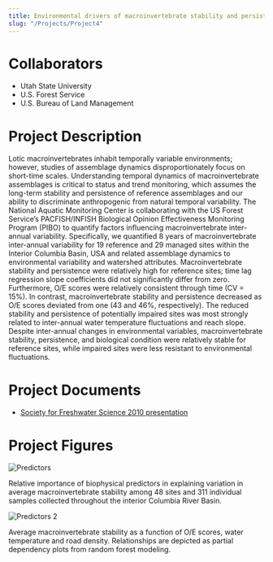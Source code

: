 ```yaml
---
title: Environmental drivers of macroinvertebrate stability and persistence within the interior Columbia River Basin, USA
slug: "/Projects/Project4"
---
```


# Collaborators

- Utah State University
- U.S. Forest Service
- U.S. Bureau of Land Management

# Project Description

Lotic macroinvertebrates inhabit temporally variable environments; however, studies of assemblage dynamics disproportionately focus on short-time scales. Understanding temporal dynamics of macroinvertebrate assemblages is critical to status and trend monitoring, which assumes the long-term stability and persistence of reference assemblages and our ability to discriminate anthropogenic from natural temporal variability. The National Aquatic Monitoring Center is collaborating with the US Forest Service’s PACFISH/INFISH Biological Opinion Effectiveness Monitoring Program (PIBO) to quantify factors influencing macroinvertebrate inter-annual variability. Specifically, we quantified 8 years of macroinvertebrate inter-annual variability for 19 reference and 29 managed sites within the Interior Columbia Basin, USA and related assemblage dynamics to environmental variability and watershed attributes. Macroinvertebrate stability and persistence were relatively high for reference sites; time lag regression slope coefficients did not significantly differ from zero. Furthermore, O/E scores were relatively consistent through time (CV = 15%). In contrast, macroinvertebrate stability and persistence decreased as O/E scores deviated from one (43 and 46%, respectively). The reduced stability and persistence of potentially impaired sites was most strongly related to inter-annual water temperature fluctuations and reach slope. Despite inter-annual changes in environmental variables, macroinvertebrate stability, persistence, and biological condition were relatively stable for reference sites, while impaired sites were less resistant to environmental fluctuations.

# Project Documents

- [Society for Freshwater Science 2010 presentation](assets/docs/projects/Miller_NWBio_2010.pdf)

# Project Figures

![Predictors]({{site.baseurl}}/assets/images/projects/crb_graphic.png)

Relative importance of biophysical predictors in explaining variation in average macroinvertebrate stability among 48 sites and 311 individual samples collected throughout the interior Columbia River Basin.

![Predictors 2](!{{site.baseurl}}/assets/images/projects/crb_graphic_02.png)

Average macroinvertebrate stability as a function of O/E scores, water temperature and road density. Relationships are depicted as partial dependency plots from random forest modeling.